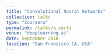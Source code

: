 ```yaml
---
title: "Convolutional Neural Networks"
collection: talks
type: "Coursera"
permalink: /talks/a_certi
venue: "deeplearning.ai"
date: September 2018
location: "San Fransisco CA, USA"
---
```

